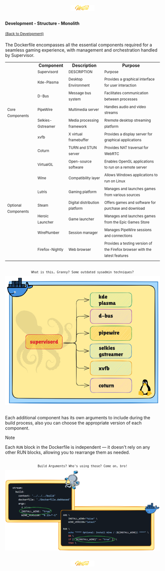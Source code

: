 <div align="center">
   <img src="../../../.media/asset/badge/asset_badge_project_backgroundless.png" width="15%" height="auto"/>
</div>

##

<!---
#####################################################
# Development - Structure - Monolith
#####################################################
--->  
#### Development - Structure - Monolith 
<sup>[(Back to Development)](./README.md#table-of-contents-4)</sup>
<br>

The Dockerfile encompasses all the essential components required for a seamless gaming experience, with management and orchestration handled by Supervisor.

<table>
   <tr align="center">
       <td><strong></strong></td>
       <td><strong>Component</strong></td>
       <td><strong>Description</strong></td>
       <td><strong>Purpose</strong></td>
   </tr>
   <tr>
      <td rowspan="9"><sup>Core Components</sup></td>
   <tr>
   <tr>
      <td><sup>Supervisord</sup></td>
      <td><sup>DESCRIPTION</sup></td>
      <td><sup>Purpose</sup></td>
   </tr>
   <tr>
       <td><sup>Kde-Plasma</sup></td>
       <td><sup>Desktop Environment</sup></td>
       <td><sup>Provides a graphical interface for user interaction</sup></td>
   </tr> 
   <tr>
       <td><sup>D-Bus</sup></td>
       <td><sup>Message bus system</sup></td>
       <td><sup>Facilitates communication between processes</sup></td>
   </tr> 
   <tr>
       <td><sup>PipeWire</sup></td>
       <td><sup>Multimedia server</sup></td>
       <td><sup>Handles audio and video streams</sup></td>
   </tr> 
   <tr>
       <td><sup>Selkies-Gstreamer</sup></td>
       <td><sup>Media processing framework</sup></td>
       <td><sup>Rremote desktop streaming platform</sup></td>
   </tr>   
   <tr>
       <td><sup>xvfb</sup></td>
       <td><sup>X virtual framebuffer</sup></td>
       <td><sup>Provides a display server for graphical applications</sup></td>
   </tr>
   <tr>
       <td><sup>Coturn</sup></td>
       <td><sup>TURN and STUN server</sup></td>
       <td><sup>Provides NAT traversal for WebRTC</sup></td>
   </tr>
   <tr>
      <td rowspan="9"><sup>Optional Components</sup></td>
   <tr>
    <tr>
        <td><sup>VirtualGL</sup></td>
        <td><sup>Open-source software</sup></td>
        <td><sup>Enables OpenGL applications to run on a remote server</sup></td>
    </tr>
    <tr>
        <td><sup>Wine</sup></td>
        <td><sup>Compatibility layer</sup></td>
        <td><sup>Allows Windows applications to run on Linux</sup></td>
    </tr>
    <tr>
        <td><sup>Lutris</sup></td>
        <td><sup>Gaming platform</sup></td>
        <td><sup>Manages and launches games from various sources</sup></td>
    </tr>
    <tr>
        <td><sup>Steam</sup></td>
        <td><sup>Digital distribution platform</sup></td>
        <td><sup>Offers games and software for purchase and download</sup></td>
    </tr>
    <tr>
        <td><sup>Heroic Launcher</sup></td>
        <td><sup>Game launcher</sup></td>
        <td><sup>Manages and launches games from the Epic Games Store</sup></td>
    </tr>
    <tr>
        <td><sup>WirePlumber</sup></td>
        <td><sup>Session manager</sup></td>
        <td><sup>Manages PipeWire sessions and connections</sup></td>
    </tr>
    <tr>
        <td><sup>Firefox-Nightly</sup></td>
        <td><sup>Web browser</sup></td>
        <td><sup>Provides a testing version of the Firefox browser with the latest features</sup></td>
    </tr>
</table>

##

<div align="center">
<sup><code>What is this, Granny? Some outdated sysadmin techniques?</code></sup>
<br>   
<img src="../../../.media/development/structure/monolith/development_structure_monolith_preview.png" width="600" height="auto"/>  
</div>

##

Each additional component has its own arguments to include during the build process, also you can choose the appropriate version of each component.

> [!NOTE]
> Each `RUN` block in the Dockerfile is independent — it doesn't rely on any other RUN blocks, allowing you to rearrange them as needed.

##

<div align="center">
<sup><code>Build Arguments? Who's using those? Come on, bro!</code></sup>
<br>      
<img src="../../../.media/development/structure/monolith/development_structure_monolith_modularity.png" width="800" height="auto"/>  
</div>

##

<div align="center">
   <img src="../../../.media/asset/badge/asset_badge_project_backgroundless.png" width="15%" height="auto"/>
</div>
